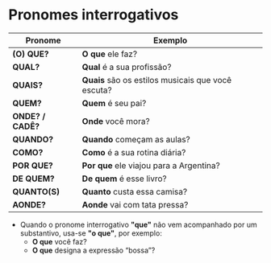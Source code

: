 # Pronomes interrogativos

| Pronome | Exemplo |
| -- | -- |
| **(O) QUE?**       | **O que** ele faz? |
| **QUAL?**          | **Qual** é a sua profissão? |
| **QUAIS?**         | **Quais** são os estilos musicais que você escuta? |
| **QUEM?**          | **Quem** é seu pai? |
| **ONDE? / CADÊ?**  | **Onde** você mora? |
| **QUANDO?**        | **Quando** começam as aulas? |
| **COMO?**          | **Como** é a sua rotina diária? |
| **POR QUE?**       | **Por que** ele viajou para a Argentina? |
| **DE QUEM?**       | **De quem** é esse livro? |
| **QUANTO(S)**      | **Quanto** custa essa camisa? |
| **AONDE?**         | **Aonde** vai com tata pressa? |

* Quando o pronome interrogativo **"que"** não vem acompanhado por um substantivo, usa-se **"o que"**, por exemplo:
  * **O que** você faz?
  * **O que** designa a expressão “bossa”?
